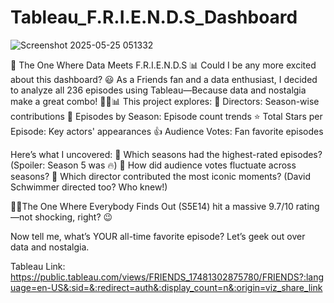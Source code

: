 # Tableau_F.R.I.E.N.D.S_Dashboard
![Screenshot 2025-05-25 051332](https://github.com/user-attachments/assets/e4652d47-6cc6-4e54-8992-68bb23c60bf1)

🚀 The One Where Data Meets F.R.I.E.N.D.S 📊
Could I be any more excited about this dashboard? 😃
As a Friends fan and a data enthusiast, I decided to analyze all 236 episodes using Tableau—Because data and nostalgia make a great combo! 🧑‍💻📊
This project explores:
🎥 Directors: Season-wise contributions
📅 Episodes by Season: Episode count trends
⭐ Total Stars per Episode: Key actors' appearances
👍 Audience Votes: Fan favorite episodes

Here’s what I uncovered:
📌 Which seasons had the highest-rated episodes? (Spoiler: Season 5 was 🔥)
📌 How did audience votes fluctuate across seasons?
📌 Which director contributed the most iconic moments? (David Schwimmer directed too? Who knew!)

👀🤪The One Where Everybody Finds Out (S5E14) hit a massive 9.7/10 rating—not shocking, right? 😉

Now tell me, what’s YOUR all-time favorite episode? Let’s geek out over data and nostalgia.

Tableau Link: https://public.tableau.com/views/FRIENDS_17481302875780/FRIENDS?:language=en-US&:sid=&:redirect=auth&:display_count=n&:origin=viz_share_link

